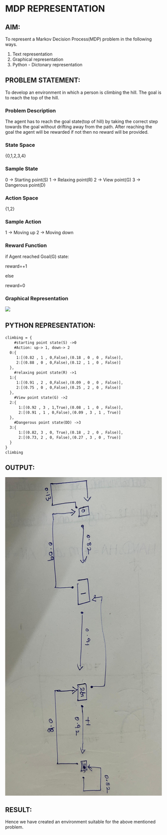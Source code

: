 # MDP REPRESENTATION

## AIM:
To represent a Markov Decision Process(MDP) problem in the following ways.

1. Text representation
2. Graphical representation
3. Python - Dictonary representation

## PROBLEM STATEMENT:
  To develop an environment in which a person is climbing the hill. The goal is to reach the top of the hill.
### Problem Description
   The agent has to reach the goal state(top of hill) by taking the correct step towards the goal without drifting away from the path. After reaching the goal the agent will be rewarded if not then no reward will be provided.

### State Space
  {0,1,2,3,4}

### Sample State
  0 -> Starting point(S) 1 -> Relaxing point(R) 2 -> View point(G) 3 -> Dangerous point(D)

### Action Space
  {1,2}

### Sample Action
  1 -> Moving up 2 -> Moving down

### Reward Function
if Agent reached Goal(G) state:

reward=+1

else

reward=0

### Graphical Representation
![](tt.jpg)

## PYTHON REPRESENTATION:
```
climbing = { 
    #starting point state(S) ->0
    #Action: up-> 1, down-> 2
  0:{
     1:[(0.82 , 1 , 0,False),(0.18 , 0 , 0 , False)],
     2:[(0.88 , 0 , 0,False),(0.12 , 1 , 0 , False)] 
  },
    #relaxing point state(R) ->1
  1:{
     1:[(0.91 , 2 , 0,False),(0.09 , 0 , 0 , False)],
     2:[(0.75 , 0 , 0,False),(0.25 , 2 , 0 , False)]
  },
    #View point state(G) ->2
  2:{
      1:[(0.92 , 3 , 1,True),(0.08 , 1 , 0 , False)],
      2:[(0.91 , 1 , 0,False),(0.09 , 3 , 1 , True)]
  },
    #Dangerous point state(DD) ->3
  3:{
      1:[(0.82, 3 , 0, True),(0.18 , 2 , 0 , False)],
      2:[(0.73, 2 , 0, False),(0.27 , 3 , 0 , True)]
  }
}
climbing
```

## OUTPUT:

![](https://github.com/Shriram2004/mdp-representation/blob/main/output1.jpeg)

## RESULT:
Hence we have created an environment suitable for the above mentioned problem.

